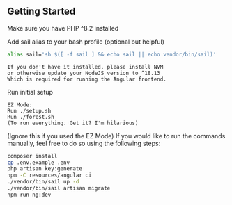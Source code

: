 ## Getting Started

Make sure you have PHP ^8.2 installed

Add sail alias to your bash profile (optional but helpful)
```bash
alias sail='sh $([ -f sail ] && echo sail || echo vendor/bin/sail)'
```

```text
If you don't have it installed, please install NVM
or otherwise update your NodeJS version to ^18.13
Which is required for running the Angular frontend.
```

Run initial setup
```text
EZ Mode:
Run ./setup.sh
Run ./forest.sh
(To run everything. Get it? I'm hilarious)
```

(Ignore this if you used the EZ Mode)
If you would like to run the commands manually,
feel free to do so using the following steps:
```bash
composer install
cp .env.example .env
php artisan key:generate
npm -C resources/angular ci
./vendor/bin/sail up -d
./vendor/bin/sail artisan migrate
npm run ng:dev
```
